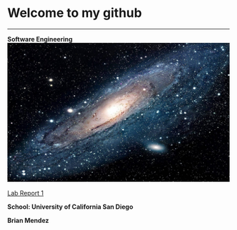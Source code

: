 # Welcome to my github
---
**Software Engineering**
![Image](image.jpeg)

[Lab Report 1](lab-report-1-week-2.md) <br/>

**School: University of California San Diego**

**Brian Mendez**
